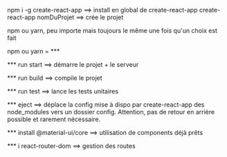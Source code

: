 npm i -g create-react-app ==> install en global de create-react-app
create-react-app nomDuProjet ==> crée le projet

npm ou yarn, peu importe mais toujours le même une fois qu'un choix est fait

npm ou yarn = ***

*** run start ==> démarre le projet + le serveur 

*** run build ==> compile le projet 

*** run test ==> lance les tests unitaires

*** eject ==> déplace la config mise à dispo par create-react-app des node_modules vers un dossier config. 
Attention, pas de retour en arrière possible et rarement nécessaire.

*** install @material-ui/core ==> utilisation de components déjà prêts

*** i react-router-dom ==> gestion des routes